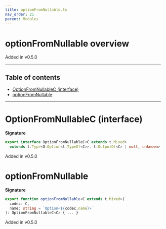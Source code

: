 ```yaml
---
title: optionFromNullable.ts
nav_order: 21
parent: Modules
---
```


# optionFromNullable overview

Added in v0.5.0

---

<h2 class="text-delta">Table of contents</h2>

- [OptionFromNullableC (interface)](#optionfromnullablec-interface)
- [optionFromNullable](#optionfromnullable)

---

# OptionFromNullableC (interface)

**Signature**

```ts
export interface OptionFromNullableC<C extends t.Mixed>
  extends t.Type<O.Option<t.TypeOf<C>>, t.OutputOf<C> | null, unknown> {}
```

Added in v0.5.0

# optionFromNullable

**Signature**

```ts
export function optionFromNullable<C extends t.Mixed>(
  codec: C,
  name: string = `Option<${codec.name}>`
): OptionFromNullableC<C> { ... }
```

Added in v0.5.0
